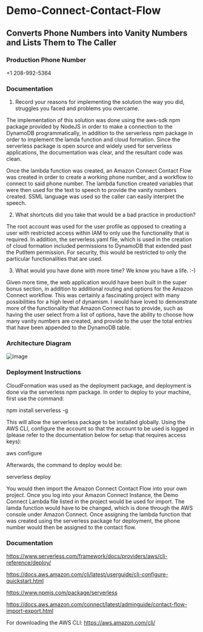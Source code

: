 # Demo-Connect-Contact-Flow
## Converts Phone Numbers into Vanity Numbers and Lists Them to The Caller

### Production Phone Number
+1 208-992-5364

### Documentation
1.	Record your reasons for implementing the solution the way you did, struggles you faced and problems you overcame.
 
The implementation of this solution was done using the aws-sdk npm package provided by NodeJS in order to make a connection to the DynamoDB programmatically, in addition to the serverless npm package in order to implement the lamda function and cloud formation. Since the serverless package is open source and widely used for serverless applications, the documentation was clear, and the resultant code was clean.
 
Once the lambda function was created, an Amazon Connect Contact Flow was created in order to create a working phone number, and a workflow to connect to said phone number. The lambda function created variables that were then used for the text to speech to provide the vanity numbers created. SSML language was used so the caller can easily interpret the speech.

2.	What shortcuts did you take that would be a bad practice in production?
 
The root account was used for the user profile as opposed to creating a user with restricted access within IAM to only use the functionality that is required. In addition, the serverless.yaml file, which is used in the creation of cloud formation included permissions to DynamoDB that extended past the PutItem permission. For security, this would be restricted to only the particular functionalities that are used.

3.	What would you have done with more time? We know you have a life. :-)
 
Given more time, the web application would have been built in the super bonus section, in addition to additional routing  and options for the Amazon Connect workflow. This was certainly a fascinating project with many possibilities for a high level of dynamism. I would have loved to demonstrate more of the functionality that Amazon Connect has to provide, such as having the user select from a list of options, have the ability to choose how many vanity numbers are created, and provide to the user the total entries that have been appended to the DynamoDB table.

### Architecture Diagram
![image](https://user-images.githubusercontent.com/23618084/115039883-dc1f6b00-9e9e-11eb-843f-de76e79cb771.png)


### Deployment Instructions

CloudFormation was used as the deployment package, and deployment is done via the serverless npm package. In order to deploy to your machine, first use the command:
 
npm install serverless -g
 
This will allow the serverless package to be installed globally. Using the AWS CLI, configure the account so that the account to be used is logged in (please refer to the documentation below for setup that requires access keys):
 
aws configure
 
Afterwards, the command to deploy would be:
 
serverless deploy
 
You would then import the Amazon Connect Contact Flow into your own project. Once you log into your Amazon Connect Instance, the Demo Connect Lambda file listed in the project would be used for import. The lamda function would have to be changed, which is done through the AWS console under Amazon Connect. Once assigning the lambda function that was created using the serverless package for deployment, the phone number would then be assigned to the contact flow.

### Documentation
https://www.serverless.com/framework/docs/providers/aws/cli-reference/deploy/

https://docs.aws.amazon.com/cli/latest/userguide/cli-configure-quickstart.html

https://www.npmjs.com/package/serverless

https://docs.aws.amazon.com/connect/latest/adminguide/contact-flow-import-export.html

For downloading the AWS CLI: https://aws.amazon.com/cli/

